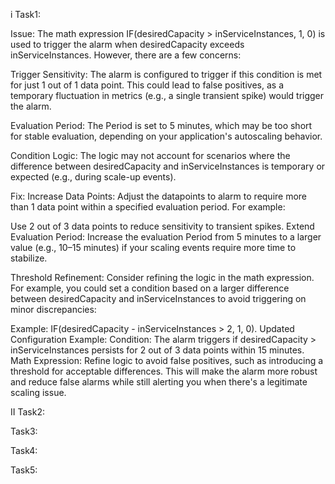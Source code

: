 i Task1:

Issue:
The math expression IF(desiredCapacity > inServiceInstances, 1, 0) is used to trigger the alarm when desiredCapacity exceeds inServiceInstances. However, there are a few concerns:

Trigger Sensitivity: The alarm is configured to trigger if this condition is met for just 1 out of 1 data point. This could lead to false positives, as a temporary fluctuation in metrics (e.g., a single transient spike) would trigger the alarm.

Evaluation Period: The Period is set to 5 minutes, which may be too short for stable evaluation, depending on your application's autoscaling behavior.

Condition Logic: The logic may not account for scenarios where the difference between desiredCapacity and inServiceInstances is temporary or expected (e.g., during scale-up events).

Fix:
Increase Data Points: Adjust the datapoints to alarm to require more than 1 data point within a specified evaluation period. For example:

Use 2 out of 3 data points to reduce sensitivity to transient spikes.
Extend Evaluation Period: Increase the evaluation Period from 5 minutes to a larger value (e.g., 10–15 minutes) if your scaling events require more time to stabilize.

Threshold Refinement: Consider refining the logic in the math expression. For example, you could set a condition based on a larger difference between desiredCapacity and inServiceInstances to avoid triggering on minor discrepancies:

Example: IF(desiredCapacity - inServiceInstances > 2, 1, 0).
Updated Configuration Example:
Condition: The alarm triggers if desiredCapacity > inServiceInstances persists for 2 out of 3 data points within 15 minutes.
Math Expression: Refine logic to avoid false positives, such as introducing a threshold for acceptable differences.
This will make the alarm more robust and reduce false alarms while still alerting you when there's a legitimate scaling issue.








II Task2:


Task3:

Task4:

Task5:
